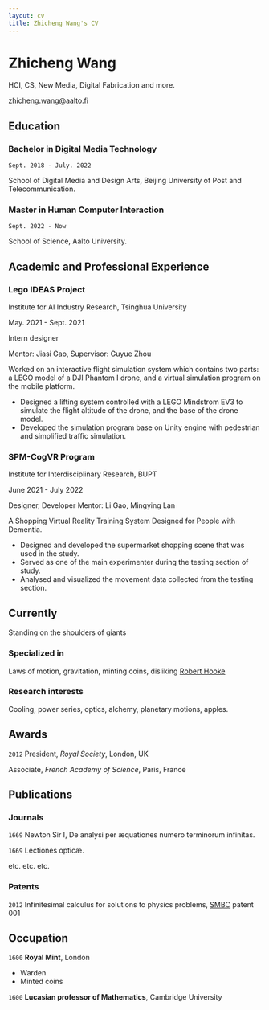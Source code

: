 ```yaml
---
layout: cv
title: Zhicheng Wang's CV
---
```

# Zhicheng Wang
HCI, CS, New Media, Digital Fabrication and more.

<div id="webaddress">
<a href="zhicheng.wang@aalto.fi">zhicheng.wang@aalto.fi</a>
</div>

## Education
### Bachelor in Digital Media Technology

`Sept. 2018 - July. 2022`

School of Digital Media and Design Arts, Beijing University of Post and Telecommunication.

### Master in Human Computer Interaction

`Sept. 2022 - Now`

School of Science, Aalto University.



## Academic and Professional Experience

### Lego IDEAS Project

Institute for AI Industry Research, Tsinghua University

May. 2021 - Sept. 2021

Intern designer 

Mentor: Jiasi Gao, Supervisor: Guyue Zhou

Worked on an interactive flight simulation system which contains two parts: a LEGO model of a DJI Phantom I drone,
and a virtual simulation program on the mobile platform.
- Designed a lifting system controlled with a LEGO Mindstrom EV3 to simulate the flight altitude of the
drone, and the base of the drone model.
- Developed the simulation program base on Unity engine with pedestrian and simplified traffic simulation.

### SPM-CogVR Program

Institute for Interdisciplinary Research, BUPT

June 2021 - July 2022

Designer, Developer Mentor: Li Gao, Mingying Lan

A Shopping Virtual Reality Training System Designed for People with Dementia.

- Designed and developed the supermarket shopping scene that was used in the study.
- Served as one of the main experimenter during the testing section of study.
- Analysed and visualized the movement data collected from the testing section.





## Currently

Standing on the shoulders of giants

### Specialized in

Laws of motion, gravitation, minting coins, disliking [Robert Hooke](http://en.wikipedia.org/wiki/Robert_Hooke)


### Research interests

Cooling, power series, optics, alchemy, planetary motions, apples.





## Awards

`2012`
President, *Royal Society*, London, UK

Associate, *French Academy of Science*, Paris, France



## Publications

<!-- A list is also available [online](http://scholar.google.co.uk/citations?user=LTOTl0YAAAAJ) -->

### Journals

`1669`
Newton Sir I, De analysi per æquationes numero terminorum infinitas. 

`1669`
Lectiones opticæ.

etc. etc. etc.

### Patents

`2012`
Infinitesimal calculus for solutions to physics problems, [SMBC](http://www.techdirt.com/articles/20121011/09312820678/if-patents-had-been-around-time-newton.shtml) patent 001


## Occupation

`1600`
__Royal Mint__, London

- Warden
- Minted coins

`1600`
__Lucasian professor of Mathematics__, Cambridge University



<!-- ### Footer

Last updated: May 2013 -->


